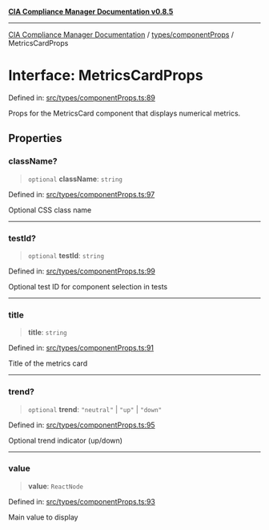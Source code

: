[**CIA Compliance Manager Documentation v0.8.5**](../../../README.md)

***

[CIA Compliance Manager Documentation](../../../modules.md) / [types/componentProps](../README.md) / MetricsCardProps

# Interface: MetricsCardProps

Defined in: [src/types/componentProps.ts:89](https://github.com/Hack23/cia-compliance-manager/blob/3ae0301247f765ba03c8c0fe645db4718bb8af76/src/types/componentProps.ts#L89)

Props for the MetricsCard component that displays numerical metrics.

## Properties

### className?

> `optional` **className**: `string`

Defined in: [src/types/componentProps.ts:97](https://github.com/Hack23/cia-compliance-manager/blob/3ae0301247f765ba03c8c0fe645db4718bb8af76/src/types/componentProps.ts#L97)

Optional CSS class name

***

### testId?

> `optional` **testId**: `string`

Defined in: [src/types/componentProps.ts:99](https://github.com/Hack23/cia-compliance-manager/blob/3ae0301247f765ba03c8c0fe645db4718bb8af76/src/types/componentProps.ts#L99)

Optional test ID for component selection in tests

***

### title

> **title**: `string`

Defined in: [src/types/componentProps.ts:91](https://github.com/Hack23/cia-compliance-manager/blob/3ae0301247f765ba03c8c0fe645db4718bb8af76/src/types/componentProps.ts#L91)

Title of the metrics card

***

### trend?

> `optional` **trend**: `"neutral"` \| `"up"` \| `"down"`

Defined in: [src/types/componentProps.ts:95](https://github.com/Hack23/cia-compliance-manager/blob/3ae0301247f765ba03c8c0fe645db4718bb8af76/src/types/componentProps.ts#L95)

Optional trend indicator (up/down)

***

### value

> **value**: `ReactNode`

Defined in: [src/types/componentProps.ts:93](https://github.com/Hack23/cia-compliance-manager/blob/3ae0301247f765ba03c8c0fe645db4718bb8af76/src/types/componentProps.ts#L93)

Main value to display
